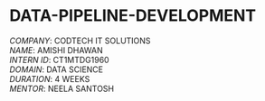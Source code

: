 # DATA-PIPELINE-DEVELOPMENT
*COMPANY*: CODTECH IT SOLUTIONS  
*NAME*: AMISHI DHAWAN  
*INTERN ID*: CT1MTDG1960  
*DOMAIN*: DATA SCIENCE  
*DURATION*: 4 WEEKS  
*MENTOR*: NEELA SANTOSH  
